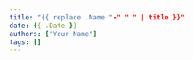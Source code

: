 ```yaml
---
title: "{{ replace .Name "-" " " | title }}"
date: {{ .Date }}
authors: ["Your Name"]
tags: []
---
```

